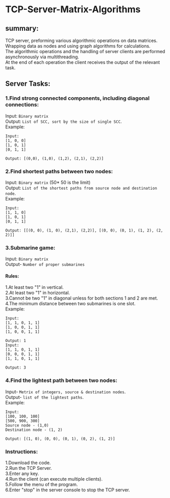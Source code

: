 # TCP-Server-Matrix-Algorithms

## summary:
TCP server, preforming various algorithmic operations on data matrices.<br />
Wrapping data as nodes and using graph algorithms for calculations.<br />
The algorithmic operations and the handling of server clients are performed asynchronously via multithreading.<br />
At the end of each operation the client receives the output of the relevant task.<br />

## Server Tasks:

### 1.Find strong connected components, including diagonal connections:<br />
 Input: `Binary matrix` <br />
 Output: `List of SCC, sort by the size of single SCC`.<br />
 Example: <br />
 ````
 Input:
[1, 0, 0]
[1, 0, 1]
[0, 1, 1]
 
 Output: [(0,0), (1,0), (1,2), (2,1), (2,2)]
````
### 2.Find shortest paths between two nodes:<br />
 Input: `Binary matrix` (50* 50 is the limit)<br />
 Output: `List of the shortest paths from source node and destination node`.<br />
 Example: <br />
 ````
 Input:
 [1, 1, 0]
 [1, 0, 1]
 [0, 1, 1]
 
 Output: [[(0, 0), (1, 0), (2,1), (2,2)], [(0, 0), (0, 1), (1, 2), (2, 2)]]
````
### 3.Submarine game:<br />
 Input: `Binary matrix` <br />
 Output- `Number of proper submarines`<br />
 #### Rules:
   1.At least two "1" in vertical.<br />
   2.At least two "1" in horizontal.<br />
   3.Cannot be two "1" in diagonal unless for both sections 1 and 2 are met.<br />
   4.The minimum distance between two submarines is one slot.<br />
 Example:<br />
 ````
 Input:
 [1, 1, 0, 1, 1]
 [1, 0, 0, 1, 1]
 [1, 0, 0, 1, 1]
 
 Output: 1
 Input:
 [1, 1, 0, 1, 1]
 [0, 0, 0, 1, 1]
 [1, 1, 0, 1, 1]
 
 Output: 3
````
### 4.Find the lightest path between two nodes:<br />
 Input- `Metrix of integers, source & destination nodes`.<br />
 Output- `list of the lightest paths`.<br />
 Example:<br />
 ````
 Input:
 [100, 100, 100]
 [500, 900, 300]
 Source node - (1,0)
 Destination node - (1, 2)
     
 Output: [(1, 0), (0, 0), (0, 1), (0, 2), (1, 2)]
 ```` 
 ### Instructions:
 1.Download the code.<br />
 2.Run the TCP Server.<br />
 3.Enter any key.<br />
 4.Run the client (can execute multiple clients).<br />
 5.Follow the menu of the program.<br />
 6.Enter "stop" in the server console to stop the TCP server.<br />
